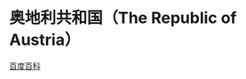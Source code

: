 # 奥地利共和国（The Republic of Austria）

[百度百科](https://baike.baidu.com/item/%E5%A5%A5%E5%9C%B0%E5%88%A9/149221)